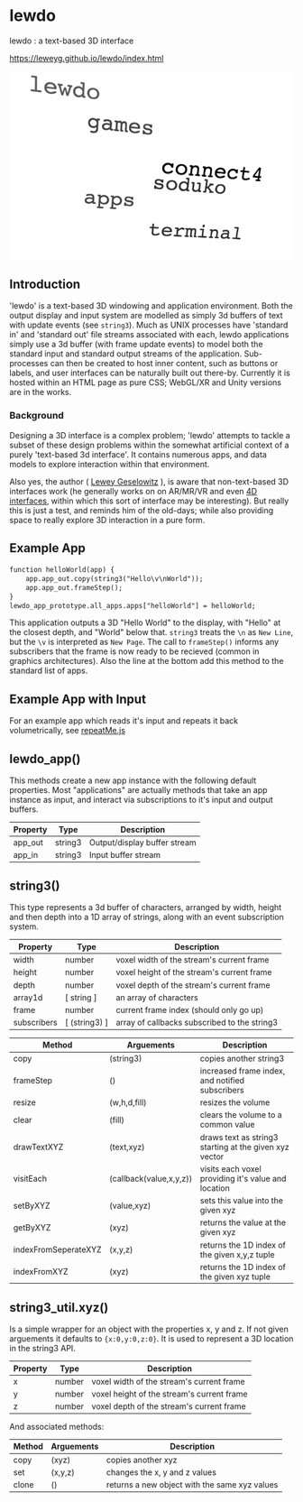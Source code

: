 # lewdo
lewdo : a text-based 3D interface

https://leweyg.github.io/lewdo/index.html

<a href="https://leweyg.github.io/lewdo/index.html">![lewdo](lewdo/lewdo.png)</a>

## Introduction
'lewdo' is a text-based 3D windowing and application environment. Both the output display and input system are modelled as simply 3d buffers of text with update events (see `string3`). Much as UNIX processes have 'standard in' and 'standard out' file streams associated with each, lewdo applications simply use a 3d buffer (with frame update events) to model both the standard input and standard output streams of the application. Sub-processes can then be created to host inner content, such as buttons or labels, and user interfaces can be naturally built out there-by. Currently it is hosted within an HTML page as pure CSS; WebGL/XR and Unity versions are in the works.

### Background

Designing a 3D interface is a complex problem; 'lewdo' attempts to tackle a subset of these design problems within the somewhat artificial context of a purely 'text-based 3d interface'. It contains numerous apps, and data models to explore interaction within that environment.

Also yes, the author ( <a href="http://www.lewcid.com/lg/aboutme.html">Lewey Geselowitz</a> ), is aware that non-text-based 3D interfaces work (he generally works on on AR/MR/VR and even <a href="http://www.4dprocess.com/4d/index.html">4D interfaces</a>, within which this sort of interface may be interesting). But really this is just a test, and reminds him of the old-days; while also providing space to really explore 3D interaction in a pure form.

## Example App

    function helloWorld(app) {
        app.app_out.copy(string3("Hello\v\nWorld"));
        app.app_out.frameStep();
    }
    lewdo_app_prototype.all_apps.apps["helloWorld"] = helloWorld;

This application outputs a 3D "Hello World" to the display, with "Hello" at the closest depth, and "World" below that. `string3` treats the `\n` as `New Line`, but the `\v` is interpreted as `New Page`. The call to `frameStep()` informs any subscribers that the frame is now ready to be recieved (common in graphics architectures). Also the line at the bottom add this method to the standard list of apps.

## Example App with Input

For an example app which reads it's input and repeats it back volumetrically, see [repeatMe.js](lewdo/examples/repeatMe.js)

## lewdo_app()

This methods create a new app instance with the following default properties. Most "applications" are actually methods that take an app instance as input, and interact via subscriptions to it's input and output buffers.

| Property | Type | Description |
| ----- | ----- | ------ |
| app_out | string3 | Output/display buffer stream |
| app_in | string3 | Input buffer stream |

## string3()

This type represents a 3d buffer of characters, arranged by width, height and then depth into a 1D array of strings, along with an event subscription system.

| Property | Type | Description |
| ----- | ----- | ------ |
| width | number | voxel width of the stream's current frame |
| height | number | voxel height of the stream's current frame |
| depth | number | voxel depth of the stream's current frame |
| array1d | [ string ] | an array of characters |
| frame | number | current frame index (should only go up) |
| subscribers | [ (string3) ] | array of callbacks subscribed to the string3 |

| Method | Arguements | Description |
| ----- | ----- | ------ |
| copy | (string3) | copies another string3 |
| frameStep | () | increased frame index, and notified subscribers |
| resize | (w,h,d,fill) | resizes the volume |
| clear | (fill) | clears the volume to a common value |
| drawTextXYZ | (text,xyz) | draws text as string3 starting at the given xyz vector |
| visitEach | (callback(value,x,y,z)) | visits each voxel providing it's value and location |
| setByXYZ | (value,xyz) | sets this value into the given xyz |
| getByXYZ | (xyz) | returns the value at the given xyz |
| indexFromSeperateXYZ | (x,y,z) | returns the 1D index of the given x,y,z tuple |
| indexFromXYZ | (xyz) | returns the 1D index of the given xyz tuple |


## string3_util.xyz()
Is a simple wrapper for an object with the properties x, y and z. If not given arguements it defaults to `{x:0,y:0,z:0}`. It is used to represent a 3D location in the string3 API.

| Property | Type | Description |
| ----- | ----- | ------ |
| x | number | voxel width of the stream's current frame |
| y | number | voxel height of the stream's current frame |
| z | number | voxel depth of the stream's current frame |

And associated methods:

| Method | Arguements | Description |
| ----- | ----- | ------ |
| copy | (xyz) | copies another xyz |
| set | (x,y,z) | changes the x, y and z values |
| clone | () | returns a new object with the same xyz values |
